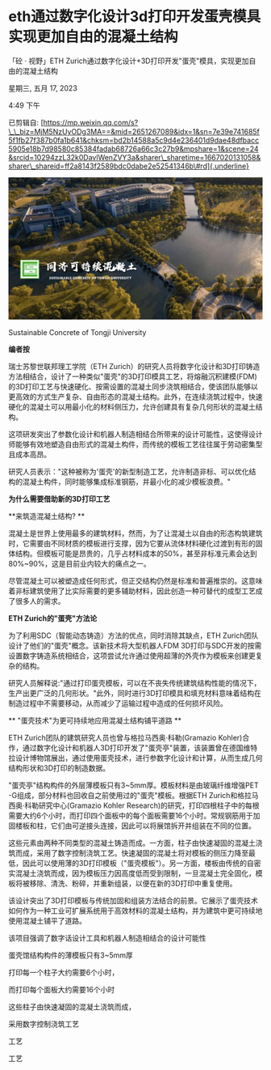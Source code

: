 # eth通过数字化设计3d打印开发蛋壳模具实现更加自由的混凝土结构

「砼 · 视野」ETH Zurich通过数字化设计+3D打印开发"蛋壳"模具，实现更加自由的混凝土结构

星期三, 五月 17, 2023

4:49 下午

已剪辑自: [https://mp.weixin.qq.com/s?\_\_biz=MjM5NzUyODg3MA==&mid=2651267089&idx=1&sn=7e39e741685f5f1fb27f387b0fa1b641&chksm=bd2b14588a5c9d4e236401d9dae48dfbacc5905e18b7d98580c85384fadab68726a66c3c27b9&mpshare=1&scene=24&srcid=10294zzL32k0DavlWenZVY3a&sharer\_sharetime=1667020131058&sharer\_shareid=ff2a8143f2589bdc0dabe2e52541346b\#rd]{.underline}

![](../../assets/015_「砼_·_视野」ETH_Zurich通过数字化设计+3D打印开发“蛋壳”模具，实现更加自由的混凝土结构_000.png) 

 Sustainable Concrete of Tongji University 

**编者按**

瑞士苏黎世联邦理工学院（ETH Zurich）的研究人员将数字化设计和3D打印铸造方法相结合，设计了一种类似"蛋壳"的3D打印模具工艺，将熔融沉积建模(FDM)的3D打印工艺与快速硬化、按需设置的混凝土同步浇筑相结合，使该团队能够以更高效的方式生产复杂、自由形态的混凝土结构。此外，在连续浇筑过程中，快速硬化的混凝土可以用最小化的材料侧压力，允许创建具有复杂几何形状的混凝土结构。

 

这项研发突出了参数化设计和机器人制造相结合所带来的设计可能性，这使得设计师能够有效地塑造自由形式的混凝土构件，而传统的模板工艺往往属于劳动密集型且成本高昂。

 

研究人员表示："这种被称为'蛋壳'的新型制造工艺，允许制造非标、可以优化结构的混凝土构件，同时能够集成标准钢筋，并最小化的减少模板浪费。"

 

**为什么需要借助新的3D打印工艺**

**来筑造混凝土结构? **

 

混凝土是世界上使用最多的建筑材料，然而，为了让混凝土以自由的形态构筑建筑时，它需要由不同材质的模板进行支撑，因为它要从流体材料硬化过渡到有形的固体结构。但模板可能是昂贵的，几乎占材料成本的50%，甚至非标准元素会达到80%\~90%，这是目前业内较大的痛点之一。

 

尽管混凝土可以被塑造成任何形式，但正交结构仍然是标准和普遍推崇的。这意味着非标建筑使用了比实际需要的更多辅助材料，因此创造一种可替代的成型工艺成了很多人的需求。

 

**ETH Zurich的"蛋壳"方法论**

 

为了利用SDC（智能动态铸造）方法的优点，同时消除其缺点，ETH Zurich团队设计了他们的"蛋壳"概念。该新技术将大型机器人FDM 3D打印与SDC开发的按需设置数字铸造系统相结合，这项尝试允许通过使用超薄的外壳作为模板来创建更复杂的结构。

 

研究人员解释说:"通过打印蛋壳模板，可以在不丧失传统建筑结构性能的情况下，生产出更广泛的几何形状。"此外，同时进行3D打印模具和填充材料意味着结构在制造过程中不需要移动，从而减少了运输过程中造成的任何损坏风险。

 

** "蛋壳技术"为更可持续地应用混凝土结构铺平道路 **

 

ETH Zurich团队的建筑研究人员也曾与格拉马西奥·科勒(Gramazio Kohler)合作，通过数字化设计和机器人3D打印开发了"蛋壳亭"装置，该装置曾在德国维特拉设计博物馆展出，通过使用蛋壳技术，进行参数字化设计和计算，从而生成几何结构形状和3D打印的制造数据。

 

 

"蛋壳亭"结构构件的外层薄模板只有3\~5mm厚。模板材料是由玻璃纤维增强PET -G组成，部分材料也回收自之前使用过的"蛋壳"模板。根据ETH Zurich和格拉马西奥·科勒研究中心(Gramazio Kohler Research)的研究，打印四根柱子中的每根需要大约6个小时，而打印四个面板中的每个面板需要16个小时。常规钢筋用于加固楼板和柱，它们由可逆接头连接，因此可以将展馆拆开并组装在不同的位置。

 

这些元素由两种不同类型的混凝土铸造而成。一方面，柱子由快速凝固的混凝土浇筑而成，采用了数字控制浇筑工艺。快速凝固的混凝土将对模板的侧压力降至最低，因此可以使用薄的3D打印模板（"蛋壳模板"）。另一方面，楼板由传统的自密实混凝土浇筑而成，因为模板压力因高度低而受到限制，一旦混凝土完全固化，模板将被移除、清洗、粉碎，并重新组装，以便在新的3D打印中重复使用。

 

该设计突出了3D打印模板与传统加固和组装方法结合的前景。它展示了蛋壳技术如何作为一种工业可扩展系统用于高效材料的混凝土结构，并为建筑中更可持续地使用混凝土铺平了道路。

 

该项目强调了数字话设计工具和机器人制造相结合的设计可能性

 

蛋壳馆结构构件的薄模板只有3\~5mm厚

 

打印每一个柱子大约需要6个小时，

而打印每个面板大约需要16个小时

 

这些柱子由快速凝固的混凝土浇筑而成，

采用数字控制浇筑工艺

 

 
工艺

 

 
工艺

 

 
